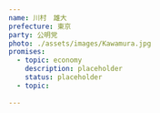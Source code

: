```yaml
---
name: 川村　雄大
prefecture: 東京
party: 公明党
photo: ./assets/images/Kawamura.jpg
promises:
  - topic: economy
    description: placeholder
    status: placeholder
  - topic: 
    
---
```



